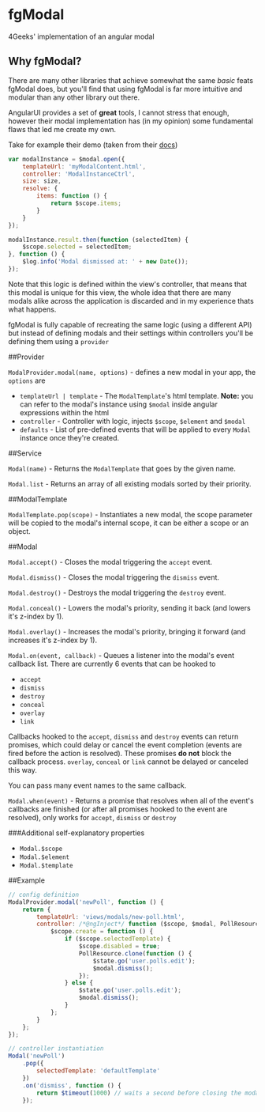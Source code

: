 # fgModal

4Geeks' implementation of an angular modal

## Why fgModal?

There are many other libraries that achieve somewhat the same _basic_ feats fgModal does, but you'll find that using fgModal is far more intuitive and modular than any other library out there.

AngularUI provides a set of **great** tools, I cannot stress that enough, however their modal implementation has (in my opinion) some fundamental flaws that led me create my own.

Take for example their demo (taken from their [docs](https://angular-ui.github.io/bootstrap/))
```javascript
var modalInstance = $modal.open({
    templateUrl: 'myModalContent.html',
    controller: 'ModalInstanceCtrl',
    size: size,
    resolve: {
        items: function () {
            return $scope.items;
        }
    }
});

modalInstance.result.then(function (selectedItem) {
    $scope.selected = selectedItem;
}, function () {
    $log.info('Modal dismissed at: ' + new Date());
});
```
Note that this logic is defined within the view's controller, that means that this modal is unique for this view, the whole idea that there are many modals alike across the application is discarded and in my experience thats what happens.

fgModal is fully capable of recreating the same logic (using a different API) but instead of defining modals and their settings within controllers you'll be defining them using a `provider`

##Provider

`ModalProvider.modal(name, options)` - defines a new modal in your app, the `options` are
* `templateUrl | template` - The `ModalTemplate`'s html template. **Note:** you can refer to the modal's instance using `$modal` inside angular expressions within the html
* `controller` - Controller with logic, injects `$scope`, `$element` and `$modal`
* `defaults` - List of pre-defined events that will be applied to every `Modal` instance once they're created.

##Service

`Modal(name)` - Returns the `ModalTemplate` that goes by the given name.

`Modal.list` - Returns an array of all existing modals sorted by their priority.

##ModalTemplate

`ModalTemplate.pop(scope)` - Instantiates a new modal, the scope parameter will be copied to the modal's internal scope, it can be either a scope or an object.

##Modal

`Modal.accept()` - Closes the modal triggering the `accept` event.

`Modal.dismiss()` - Closes the modal triggering the `dismiss` event.

`Modal.destroy()` - Destroys the modal triggering the `destroy` event.

`Modal.conceal()` - Lowers the modal's priority, sending it back (and lowers it's z-index by 1).

`Modal.overlay()` - Increases the modal's priority, bringing it forward (and increases it's z-index by 1).

`Modal.on(event, callback)` - Queues a listener into the modal's event callback list. There are currently 6 events that can be hooked to
* `accept`
* `dismiss`
* `destroy`
* `conceal`
* `overlay`
* `link`

Callbacks hooked to the `accept`, `dismiss` and `destroy` events can return promises, which could delay or cancel the event completion (events are fired before the action is resolved). These promises **do not** block the callback process. `overlay`, `conceal` or `link` cannot be delayed or canceled this way.

You can pass many event names to the same callback.

`Modal.when(event)` - Returns a promise that resolves when all of the event's callbacks are finished (or after all promises hooked to the event are resolved), only works for `accept`, `dismiss` or `destroy`

###Additional self-explanatory properties
* `Modal.$scope`
* `Modal.$element`
* `Modal.$template`

##Example
```javascript
// config definition
ModalProvider.modal('newPoll', function () {
    return {
        templateUrl: 'views/modals/new-poll.html',
        controller: /*@ngInject*/ function ($scope, $modal, PollResource, $state) {
            $scope.create = function () {
                if ($scope.selectedTemplate) {
                    $scope.disabled = true;
                    PollResource.clone(function () {
                        $state.go('user.polls.edit');
                        $modal.dismiss();
                    });
                } else {
                    $state.go('user.polls.edit');
                    $modal.dismiss();
                }
            };
        }
    };
});

// controller instantiation
Modal('newPoll')
    .pop({
        selectedTemplate: 'defaultTemplate'
    })
    .on('dismiss', function () {
        return $timeout(1000) // waits a second before closing the modal
    });
```
